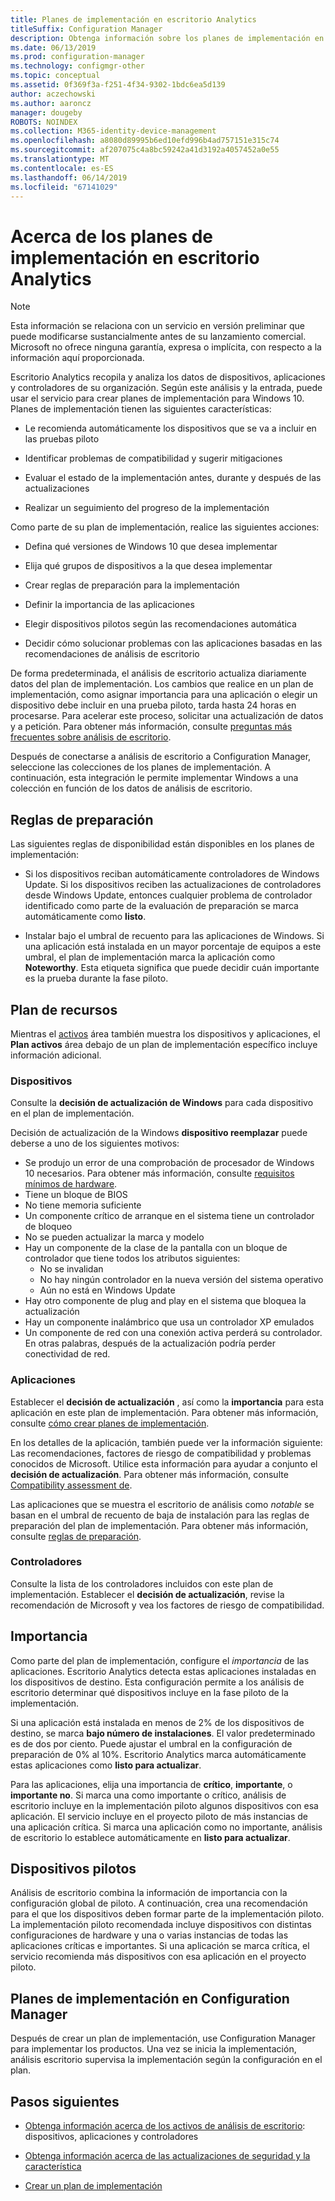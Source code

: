 ```yaml
---
title: Planes de implementación en escritorio Analytics
titleSuffix: Configuration Manager
description: Obtenga información sobre los planes de implementación en escritorio Analytics.
ms.date: 06/13/2019
ms.prod: configuration-manager
ms.technology: configmgr-other
ms.topic: conceptual
ms.assetid: 0f369f3a-f251-4f34-9302-1bdc6ea5d139
author: aczechowski
ms.author: aaroncz
manager: dougeby
ROBOTS: NOINDEX
ms.collection: M365-identity-device-management
ms.openlocfilehash: a8080d89995b6ed10efd996b4ad757151e315c74
ms.sourcegitcommit: af207075c4a8bc59242a41d3192a4057452a0e55
ms.translationtype: MT
ms.contentlocale: es-ES
ms.lasthandoff: 06/14/2019
ms.locfileid: "67141029"
---
```

# <a name="about-deployment-plans-in-desktop-analytics"></a>Acerca de los planes de implementación en escritorio Analytics

> [!Note]  
> Esta información se relaciona con un servicio en versión preliminar que puede modificarse sustancialmente antes de su lanzamiento comercial. Microsoft no ofrece ninguna garantía, expresa o implícita, con respecto a la información aquí proporcionada.  

Escritorio Analytics recopila y analiza los datos de dispositivos, aplicaciones y controladores de su organización. Según este análisis y la entrada, puede usar el servicio para crear planes de implementación para Windows 10. Planes de implementación tienen las siguientes características:  

- Le recomienda automáticamente los dispositivos que se va a incluir en las pruebas piloto  

- Identificar problemas de compatibilidad y sugerir mitigaciones  

- Evaluar el estado de la implementación antes, durante y después de las actualizaciones  

- Realizar un seguimiento del progreso de la implementación  

Como parte de su plan de implementación, realice las siguientes acciones:  

- Defina qué versiones de Windows 10 que desea implementar  

- Elija qué grupos de dispositivos a la que desea implementar  

- Crear reglas de preparación para la implementación  

- Definir la importancia de las aplicaciones  

- Elegir dispositivos pilotos según las recomendaciones automática  

- Decidir cómo solucionar problemas con las aplicaciones basadas en las recomendaciones de análisis de escritorio  

De forma predeterminada, el análisis de escritorio actualiza diariamente datos del plan de implementación. Los cambios que realice en un plan de implementación, como asignar importancia para una aplicación o elegir un dispositivo debe incluir en una prueba piloto, tarda hasta 24 horas en procesarse. Para acelerar este proceso, solicitar una actualización de datos y a petición. Para obtener más información, consulte [preguntas más frecuentes sobre análisis de escritorio](/sccm/desktop-analytics/faq#can-i-reduce-the-amount-of-time-it-takes-for-data-to-refresh-in-my-desktop-analytics-portal).  

Después de conectarse a análisis de escritorio a Configuration Manager, seleccione las colecciones de los planes de implementación. A continuación, esta integración le permite implementar Windows a una colección en función de los datos de análisis de escritorio.



## <a name="readiness-rules"></a>Reglas de preparación

Las siguientes reglas de disponibilidad están disponibles en los planes de implementación:

- Si los dispositivos reciban automáticamente controladores de Windows Update. Si los dispositivos reciben las actualizaciones de controladores desde Windows Update, entonces cualquier problema de controlador identificado como parte de la evaluación de preparación se marca automáticamente como **listo**.  

- Instalar bajo el umbral de recuento para las aplicaciones de Windows. Si una aplicación está instalada en un mayor porcentaje de equipos a este umbral, el plan de implementación marca la aplicación como **Noteworthy**. Esta etiqueta significa que puede decidir cuán importante es la prueba durante la fase piloto.  


## <a name="plan-assets"></a>Plan de recursos

<!-- 4670224 -->

Mientras el [activos](/sccm/desktop-analytics/about-assets) área también muestra los dispositivos y aplicaciones, el **Plan activos** área debajo de un plan de implementación específico incluye información adicional.

### <a name="devices"></a>Dispositivos

Consulte la **decisión de actualización de Windows** para cada dispositivo en el plan de implementación.

Decisión de actualización de la Windows **dispositivo reemplazar** puede deberse a uno de los siguientes motivos:

- Se produjo un error de una comprobación de procesador de Windows 10 necesarios. Para obtener más información, consulte [requisitos mínimos de hardware](https://docs.microsoft.com/windows-hardware/design/minimum/minimum-hardware-requirements-overview#31-processor).
- Tiene un bloque de BIOS
- No tiene memoria suficiente
- Un componente crítico de arranque en el sistema tiene un controlador de bloqueo
- No se pueden actualizar la marca y modelo
- Hay un componente de la clase de la pantalla con un bloque de controlador que tiene todos los atributos siguientes:
    - No se invalidan
    - No hay ningún controlador en la nueva versión del sistema operativo
    - Aún no está en Windows Update
- Hay otro componente de plug and play en el sistema que bloquea la actualización
- Hay un componente inalámbrico que usa un controlador XP emulados
- Un componente de red con una conexión activa perderá su controlador. En otras palabras, después de la actualización podría perder conectividad de red.

### <a name="apps"></a>Aplicaciones

Establecer el **decisión de actualización** , así como la **importancia** para esta aplicación en este plan de implementación. Para obtener más información, consulte [cómo crear planes de implementación](/sccm/desktop-analytics/create-deployment-plans).

En los detalles de la aplicación, también puede ver la información siguiente: Las recomendaciones, factores de riesgo de compatibilidad y problemas conocidos de Microsoft. Utilice esta información para ayudar a conjunto el **decisión de actualización**. Para obtener más información, consulte [Compatibility assessment de](/sccm/desktop-analytics/compat-assessment).

Las aplicaciones que se muestra el escritorio de análisis como *notable* se basan en el umbral de recuento de baja de instalación para las reglas de preparación del plan de implementación. Para obtener más información, consulte [reglas de preparación](/sccm/desktop-analytics/create-deployment-plans#readiness-rules).

### <a name="drivers"></a>Controladores

Consulte la lista de los controladores incluidos con este plan de implementación. Establecer el **decisión de actualización**, revise la recomendación de Microsoft y vea los factores de riesgo de compatibilidad.


## <a name="importance"></a>Importancia

Como parte del plan de implementación, configure el *importancia* de las aplicaciones. Escritorio Analytics detecta estas aplicaciones instaladas en los dispositivos de destino. Esta configuración permite a los análisis de escritorio determinar qué dispositivos incluye en la fase piloto de la implementación.

Si una aplicación está instalada en menos de 2% de los dispositivos de destino, se marca **bajo número de instalaciones**. El valor predeterminado es de dos por ciento. Puede ajustar el umbral en la configuración de preparación de 0% al 10%. Escritorio Analytics marca automáticamente estas aplicaciones como **listo para actualizar**.  

Para las aplicaciones, elija una importancia de **crítico**, **importante**, o **importante no**. Si marca una como importante o crítico, análisis de escritorio incluye en la implementación piloto algunos dispositivos con esa aplicación. El servicio incluye en el proyecto piloto de más instancias de una aplicación crítica. Si marca una aplicación como no importante, análisis de escritorio lo establece automáticamente en **listo para actualizar**.



## <a name="pilot-devices"></a>Dispositivos pilotos

Análisis de escritorio combina la información de importancia con la configuración global de piloto. A continuación, crea una recomendación para el que los dispositivos deben formar parte de la implementación piloto. La implementación piloto recomendada incluye dispositivos con distintas configuraciones de hardware y una o varias instancias de todas las aplicaciones críticas e importantes. Si una aplicación se marca crítica, el servicio recomienda más dispositivos con esa aplicación en el proyecto piloto.



## <a name="deployment-plans-in-configuration-manager"></a>Planes de implementación en Configuration Manager

Después de crear un plan de implementación, use Configuration Manager para implementar los productos. Una vez se inicia la implementación, análisis escritorio supervisa la implementación según la configuración en el plan.


## <a name="next-steps"></a>Pasos siguientes

- [Obtenga información acerca de los activos de análisis de escritorio](/sccm/desktop-analytics/about-assets): dispositivos, aplicaciones y controladores  

- [Obtenga información acerca de las actualizaciones de seguridad y la característica](/sccm/desktop-analytics/about-updates)  

- [Crear un plan de implementación](/sccm/desktop-analytics/create-deployment-plans)  
